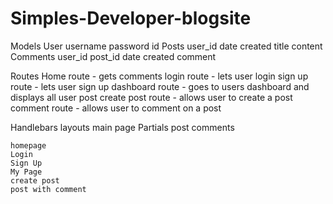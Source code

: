 # Simples-Developer-blogsite

Models
    User
username
password
id
    Posts
user_id
date created
title
content
    Comments
user_id
post_id
date created
comment

Routes
Home route - gets comments
login route - lets user login
sign up route - lets user sign up
dashboard route - goes to users dashboard and displays all user post
create post route - allows user to create a post
comment route - allows user to comment on a post

Handlebars
layouts
main page
Partials
post
comments

    homepage
    Login
    Sign Up
    My Page
    create post
    post with comment

